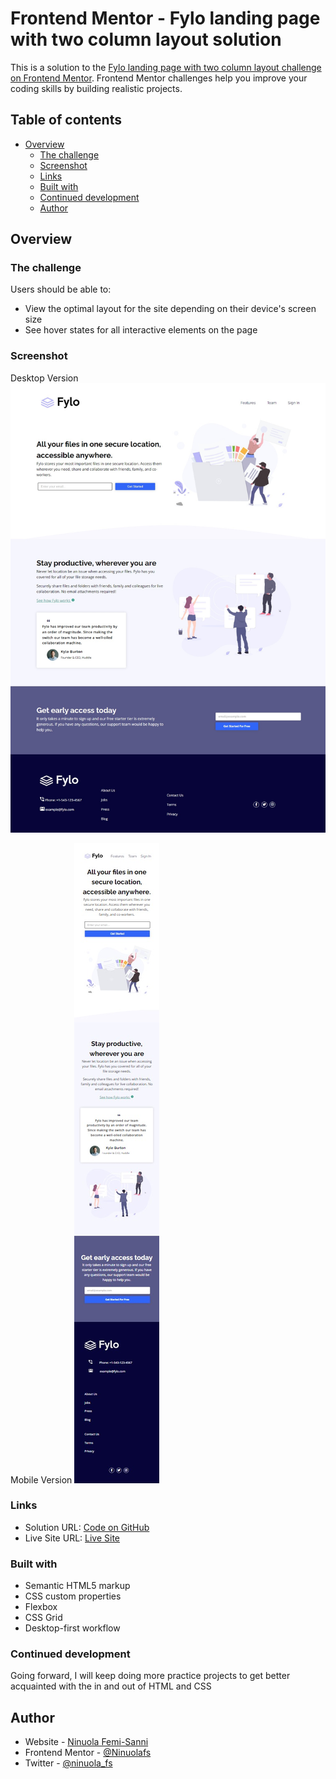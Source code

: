 # Frontend Mentor - Fylo landing page with two column layout solution

This is a solution to the [Fylo landing page with two column layout challenge on Frontend Mentor](https://www.frontendmentor.io/challenges/fylo-landing-page-with-two-column-layout-5ca5ef041e82137ec91a50f5). Frontend Mentor challenges help you improve your coding skills by building realistic projects. 

## Table of contents

- [Overview](#overview)
  - [The challenge](#the-challenge)
  - [Screenshot](#screenshot)
  - [Links](#links)
  - [Built with](#built-with)
  - [Continued development](#continued-development)
  - [Author](#author)


## Overview

### The challenge

Users should be able to:

- View the optimal layout for the site depending on their device's screen size
- See hover states for all interactive elements on the page

### Screenshot

Desktop Version
![Desktop Version](desktop.jpg)

Mobile Version
![Mobile Version](mobile.jpg)


### Links

- Solution URL: [Code on GitHub](https://github.com/Ninuolafs/fylo-landing-page)
- Live Site URL: [Live Site](https://ninuolafs.github.io/fylo-landing-page/)



### Built with

- Semantic HTML5 markup
- CSS custom properties
- Flexbox
- CSS Grid
- Desktop-first workflow

### Continued development

Going forward, I will keep doing more practice projects to get better acquainted with the in and out of HTML and CSS


## Author

- Website - [Ninuola Femi-Sanni](https://ninuolafs.github.io/Personal-Site/)
- Frontend Mentor - [@Ninuolafs](https://www.frontendmentor.io/profile/Ninuolafs)
- Twitter - [@ninuola_fs](https://twitter.com/ninuola_fs)

